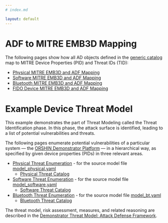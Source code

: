```yaml
---
# index.md

layout: default
---
```


# ADF to MITRE EMB3D Mapping

The following pages show how all AD objects defined in the [generic catalog](https://github.com/ORSHIN/tropic-adf/tree/main/catalog-mitre) map to MITRE Device Properties (PID) and Threat IDs (TID):

  * [Physical MITRE EMB3D and ADF Mapping](map_physical.html)
  * [Software MITRE EMB3D and ADF Mapping](map_software.html)
  * [Bluetooth MITRE EMB3D and ADF Mapping](map_bt.html)
  * [FIDO Device MITRE EMB3D and ADF Mapping](map_fido.html)


# Example Device Threat Model

This example demonstrates the part of Threat Modeling called the Threat Identification phase. In this phase, the attack surface is identified, leading to a list of potential vulnerabilities and threats.

The following pages enumerate potential vulnerabilities of a particular system — the [ORSHIN Demonstrator Platform](https://github.com/ORSHIN/demo) — in a hierarchical way, as specified by given device properties (PIDs) in three relevant areas.

  * [Physical Threat Enumeration](model_physical.html) - for the source model file [model_physical.yaml](https://github.com/ORSHIN/tropic-adf/tree/main/visualization/_data/model_physical.yaml)
    * [Physical Threat Catalog](catalog_physical.html)
  * [Software Threat Enumeration](model_software.html) - for the source model file [model_software.yaml](https://github.com/ORSHIN/tropic-adf/tree/main/visualization/_data/model_software.yaml)
    * [Software Threat Catalog](catalog_software.html)
  * [Bluetooth Threat Enumeration](model_bt.html) - for the source model file [model_bt.yaml](https://github.com/ORSHIN/tropic-adf/tree/main/visualization/_data/model_bt.yaml)
    * [Bluetooth Threat Catalog](catalog_bt.html)

The threat model, risk assessment, measures, and related reasoning are described in the [Demonstrator Threat Model: Attack Defense Framework](https://github.com/ORSHIN/demo#demonstrator-threat-model).
